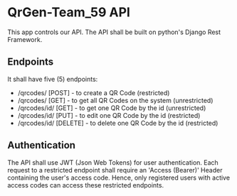 # QrGen-Team_59 API

This app controls our API. The API shall be built on python's Django Rest Framework.

## Endpoints

It  shall have five (5) endpoints:
- /qrcodes/ [POST]          -   to create a QR Code (restricted)
- /qrcodes/ [GET]           -   to get all QR Codes on the system (unrestricted)
- /qrcodes/id/ [GET]        -   to get one QR Code by the id (unrestricted)
- /qrcodes/id/ [PUT]        -   to edit one QR Code by the id (restricted)
- /qrcodes/id/ [DELETE]     -   to delete one QR Code by the id (restricted)



## Authentication
The API shall use JWT (Json Web Tokens) for user authentication. Each request to a restricted endpoint shall require an 'Access (Bearer)' Header containing the user's access code. Hence, only registered users with active access codes can access these restricted endpoints.


